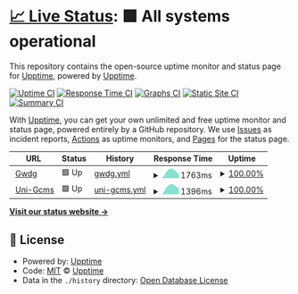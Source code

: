 # [📈 Live Status](https://upptime.github.io/upptime): <!--live status--> **🟩 All systems operational**

This repository contains the open-source uptime monitor and status page for [Upptime](https://upptime.js.org), powered by [Upptime](https://github.com/upptime/upptime).

[![Uptime CI](https://github.com/androtelema/upptime/workflows/Uptime%20CI/badge.svg)](https://github.com/upptime/upptime/actions?query=workflow%3A%22Uptime+CI%22)
[![Response Time CI](https://github.com/androtelema/upptime/workflows/Response%20Time%20CI/badge.svg)](https://github.com/upptime/upptime/actions?query=workflow%3A%22Response+Time+CI%22)
[![Graphs CI](https://github.com/androtelema/upptime/workflows/Graphs%20CI/badge.svg)](https://github.com/upptime/upptime/actions?query=workflow%3A%22Graphs+CI%22)
[![Static Site CI](https://github.com/androtelema/upptime/workflows/Static%20Site%20CI/badge.svg)](https://github.com/upptime/upptime/actions?query=workflow%3A%22Static+Site+CI%22)
[![Summary CI](https://github.com/androtelema/upptime/workflows/Summary%20CI/badge.svg)](https://github.com/upptime/upptime/actions?query=workflow%3A%22Summary+CI%22)

With [Upptime](https://upptime.js.org), you can get your own unlimited and free uptime monitor and status page, powered entirely by a GitHub repository. We use [Issues](https://github.com/upptime/upptime/issues) as incident reports, [Actions](https://github.com/upptime/upptime/actions) as uptime monitors, and [Pages](https://upptime.github.io/upptime) for the status page.

<!--start: status pages-->
<!-- This summary is generated by Upptime (https://github.com/upptime/upptime) -->
<!-- Do not edit this manually, your changes will be overwritten -->
<!-- prettier-ignore -->
| URL | Status | History | Response Time | Uptime |
| --- | ------ | ------- | ------------- | ------ |
| <img alt="" src="https://favicons.githubusercontent.com/www.gwdg.de" height="13"> [Gwdg](https://www.gwdg.de) | 🟩 Up | [gwdg.yml](https://github.com/androtelema/upptime/commits/HEAD/history/gwdg.yml) | <details><summary><img alt="Response time graph" src="./graphs/gwdg/response-time-week.png" height="20"> 1763ms</summary><br><a href="https://androtelema.github.io/upptime/history/gwdg"><img alt="Response time 1763" src="https://img.shields.io/endpoint?url=https%3A%2F%2Fraw.githubusercontent.com%2Fandrotelema%2Fupptime%2FHEAD%2Fapi%2Fgwdg%2Fresponse-time.json"></a><br><a href="https://androtelema.github.io/upptime/history/gwdg"><img alt="24-hour response time 1763" src="https://img.shields.io/endpoint?url=https%3A%2F%2Fraw.githubusercontent.com%2Fandrotelema%2Fupptime%2FHEAD%2Fapi%2Fgwdg%2Fresponse-time-day.json"></a><br><a href="https://androtelema.github.io/upptime/history/gwdg"><img alt="7-day response time 1763" src="https://img.shields.io/endpoint?url=https%3A%2F%2Fraw.githubusercontent.com%2Fandrotelema%2Fupptime%2FHEAD%2Fapi%2Fgwdg%2Fresponse-time-week.json"></a><br><a href="https://androtelema.github.io/upptime/history/gwdg"><img alt="30-day response time 1763" src="https://img.shields.io/endpoint?url=https%3A%2F%2Fraw.githubusercontent.com%2Fandrotelema%2Fupptime%2FHEAD%2Fapi%2Fgwdg%2Fresponse-time-month.json"></a><br><a href="https://androtelema.github.io/upptime/history/gwdg"><img alt="1-year response time 1763" src="https://img.shields.io/endpoint?url=https%3A%2F%2Fraw.githubusercontent.com%2Fandrotelema%2Fupptime%2FHEAD%2Fapi%2Fgwdg%2Fresponse-time-year.json"></a></details> | <details><summary><a href="https://androtelema.github.io/upptime/history/gwdg">100.00%</a></summary><a href="https://androtelema.github.io/upptime/history/gwdg"><img alt="All-time uptime 100.00%" src="https://img.shields.io/endpoint?url=https%3A%2F%2Fraw.githubusercontent.com%2Fandrotelema%2Fupptime%2FHEAD%2Fapi%2Fgwdg%2Fuptime.json"></a><br><a href="https://androtelema.github.io/upptime/history/gwdg"><img alt="24-hour uptime 100.00%" src="https://img.shields.io/endpoint?url=https%3A%2F%2Fraw.githubusercontent.com%2Fandrotelema%2Fupptime%2FHEAD%2Fapi%2Fgwdg%2Fuptime-day.json"></a><br><a href="https://androtelema.github.io/upptime/history/gwdg"><img alt="7-day uptime 100.00%" src="https://img.shields.io/endpoint?url=https%3A%2F%2Fraw.githubusercontent.com%2Fandrotelema%2Fupptime%2FHEAD%2Fapi%2Fgwdg%2Fuptime-week.json"></a><br><a href="https://androtelema.github.io/upptime/history/gwdg"><img alt="30-day uptime 100.00%" src="https://img.shields.io/endpoint?url=https%3A%2F%2Fraw.githubusercontent.com%2Fandrotelema%2Fupptime%2FHEAD%2Fapi%2Fgwdg%2Fuptime-month.json"></a><br><a href="https://androtelema.github.io/upptime/history/gwdg"><img alt="1-year uptime 100.00%" src="https://img.shields.io/endpoint?url=https%3A%2F%2Fraw.githubusercontent.com%2Fandrotelema%2Fupptime%2FHEAD%2Fapi%2Fgwdg%2Fuptime-year.json"></a></details>
| <img alt="" src="https://favicons.githubusercontent.com/www.uni-goettingen.de" height="13"> [Uni-Gcms](https://www.uni-goettingen.de) | 🟩 Up | [uni-gcms.yml](https://github.com/androtelema/upptime/commits/HEAD/history/uni-gcms.yml) | <details><summary><img alt="Response time graph" src="./graphs/uni-gcms/response-time-week.png" height="20"> 1396ms</summary><br><a href="https://androtelema.github.io/upptime/history/uni-gcms"><img alt="Response time 1396" src="https://img.shields.io/endpoint?url=https%3A%2F%2Fraw.githubusercontent.com%2Fandrotelema%2Fupptime%2FHEAD%2Fapi%2Funi-gcms%2Fresponse-time.json"></a><br><a href="https://androtelema.github.io/upptime/history/uni-gcms"><img alt="24-hour response time 1396" src="https://img.shields.io/endpoint?url=https%3A%2F%2Fraw.githubusercontent.com%2Fandrotelema%2Fupptime%2FHEAD%2Fapi%2Funi-gcms%2Fresponse-time-day.json"></a><br><a href="https://androtelema.github.io/upptime/history/uni-gcms"><img alt="7-day response time 1396" src="https://img.shields.io/endpoint?url=https%3A%2F%2Fraw.githubusercontent.com%2Fandrotelema%2Fupptime%2FHEAD%2Fapi%2Funi-gcms%2Fresponse-time-week.json"></a><br><a href="https://androtelema.github.io/upptime/history/uni-gcms"><img alt="30-day response time 1396" src="https://img.shields.io/endpoint?url=https%3A%2F%2Fraw.githubusercontent.com%2Fandrotelema%2Fupptime%2FHEAD%2Fapi%2Funi-gcms%2Fresponse-time-month.json"></a><br><a href="https://androtelema.github.io/upptime/history/uni-gcms"><img alt="1-year response time 1396" src="https://img.shields.io/endpoint?url=https%3A%2F%2Fraw.githubusercontent.com%2Fandrotelema%2Fupptime%2FHEAD%2Fapi%2Funi-gcms%2Fresponse-time-year.json"></a></details> | <details><summary><a href="https://androtelema.github.io/upptime/history/uni-gcms">100.00%</a></summary><a href="https://androtelema.github.io/upptime/history/uni-gcms"><img alt="All-time uptime 100.00%" src="https://img.shields.io/endpoint?url=https%3A%2F%2Fraw.githubusercontent.com%2Fandrotelema%2Fupptime%2FHEAD%2Fapi%2Funi-gcms%2Fuptime.json"></a><br><a href="https://androtelema.github.io/upptime/history/uni-gcms"><img alt="24-hour uptime 100.00%" src="https://img.shields.io/endpoint?url=https%3A%2F%2Fraw.githubusercontent.com%2Fandrotelema%2Fupptime%2FHEAD%2Fapi%2Funi-gcms%2Fuptime-day.json"></a><br><a href="https://androtelema.github.io/upptime/history/uni-gcms"><img alt="7-day uptime 100.00%" src="https://img.shields.io/endpoint?url=https%3A%2F%2Fraw.githubusercontent.com%2Fandrotelema%2Fupptime%2FHEAD%2Fapi%2Funi-gcms%2Fuptime-week.json"></a><br><a href="https://androtelema.github.io/upptime/history/uni-gcms"><img alt="30-day uptime 100.00%" src="https://img.shields.io/endpoint?url=https%3A%2F%2Fraw.githubusercontent.com%2Fandrotelema%2Fupptime%2FHEAD%2Fapi%2Funi-gcms%2Fuptime-month.json"></a><br><a href="https://androtelema.github.io/upptime/history/uni-gcms"><img alt="1-year uptime 100.00%" src="https://img.shields.io/endpoint?url=https%3A%2F%2Fraw.githubusercontent.com%2Fandrotelema%2Fupptime%2FHEAD%2Fapi%2Funi-gcms%2Fuptime-year.json"></a></details>

<!--end: status pages-->

[**Visit our status website →**](https://upptime.github.io/upptime)

## 📄 License

- Powered by: [Upptime](https://github.com/upptime/upptime)
- Code: [MIT](./LICENSE) © [Upptime](https://upptime.js.org)
- Data in the `./history` directory: [Open Database License](https://opendatacommons.org/licenses/odbl/1-0/)
